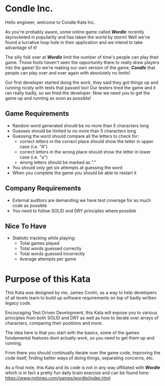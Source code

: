 # Condle Inc.
Hello engineer, welcome to Condle Kata Inc.

As you're probably aware, some online game called _**Wordle**_ recently skyrocketed in popularity
and has taken the world by storm! Well we've found a lucrative loop hole in their application
and we intend to take advantage of it!

The silly folk over at _**Wordle**_ limit the number of time's people can play their game. Those
fools haven't seen the opportunity there to really draw players into the game! So we're making
our own version of the game, _**Condle**_ that people can play over and over again with absolutely 
no limits!

Our first developer started doing the work, they said they got things up and running nicely with
tests that passed too! Our testers tried the game and it ran really badly, so we fired the
developer. Now we need you to get the game up and running as soon as possible!

## Game Requirements
 - Random word generated should be no more than 5 characters long
 - Guesses should be limited to no more than 5 characters long
 - Guessing the word should compare all the letters to check for:
   - correct letters in the correct place should show the letter in upper case (i.e. "A")
   - correct letters in the wrong place should show the letter in lower case (i.e. "a")
   - wrong letters should be marked as "."
 - You should only get six attempts at guessing the word
 - When you complete the game you should be able to restart it

## Company Requirements
 - External auditors are demanding we have test coverage for as much code as possible
 - You need to follow SOLID and DRY principles where possible

## Nice To Have
 - Statistic tracking while playing:
   - Total games played
   - Total words guessed correctly
   - Total words guessed incorrectly
   - Average attempts per game

# Purpose of this Kata
This Kata was designed by me, James Conlin, as a way to help developers of all levels learn 
to build up software requirements on top of badly written legacy code.

Encouraging Test Driven Development, this Kata will expose you to various principles from both 
SOLID and DRY as well as how to iterate over arrays of characters, comparing their positions
and more.

The idea here is that you start with the basics, some of the games fundamental features dont
actually work, so you need to get them up and running.

From there you should continually iterate over the game code, improving the code itself, finding
better ways of doing things, separating concerns, etc.

As a final note, this Kata and its code is not in any way affiliated with _**Wordle**_ which is 
in fact a pretty fun daily brain exercise and can be found here: https://www.nytimes.com/games/wordle/index.html
